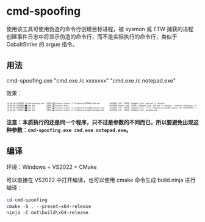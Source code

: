 # cmd-spoofing

使用该工具可使用伪造的命令行创建目标进程，被 sysmon 或 ETW 捕获的进程创建事件日志中将显示伪造的命令行，而不是实际执行的命令行，类似于 CobaltStrike 的 argue 指令。

## 用法

cmd-spoofing.exe "cmd.exe /c xxxxxxx" "cmd.exe /c notepad.exe"

效果：

![x](screenshot.png)

**注意：本质执行的还是同一个程序，只不过是参数的不同而已，所以要避免出现这种参数：`cmd-spoofing.exe cmd.exe notepad.exe`。**

## 编译

环境：Windows + VS2022 + CMake

可以直接在 VS2022 中打开编译，也可以使用 cmake 命令生成 build.ninja 进行编译：

```powershell
cd cmd-spoofing
cmake -S . --preset=x64-release
ninja -C out\build\x64-release
```